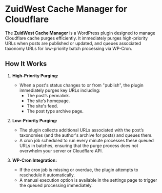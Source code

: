 # ZuidWest Cache Manager for Cloudflare

The **ZuidWest Cache Manager** is a WordPress plugin designed to manage Cloudflare cache purges efficiently. It immediately purges high-priority URLs when posts are published or updated, and queues associated taxonomy URLs for low-priority batch processing via WP-Cron.

## How It Works

1. **High-Priority Purging:**
   - When a post's status changes to or from "publish", the plugin immediately purges key URLs including:
     - The post’s permalink.
     - The site’s homepage.
     - The site's feed.
     - The post type archive page.
     
2. **Low-Priority Purging:**
   - The plugin collects additional URLs associated with the post’s taxonomies (and the author's archive for posts) and queues them.
   - A cron job scheduled to run every minute processes these queued URLs in batches, ensuring that the purge process does not overwhelm your server or Cloudflare API.

3. **WP-Cron Integration:**
   - If the cron job is missing or overdue, the plugin attempts to reschedule it automatically.
   - A manual execution option is available in the settings page to trigger the queued processing immediately.
